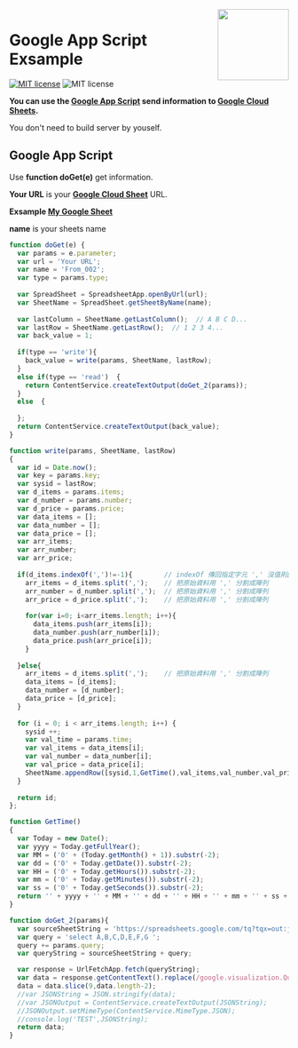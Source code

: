 <img src="https://github.com/s96116157/s96116157.github.io/blob/master/demo/Picture/icon_index.png" width="128" align="right">

# Google App Script Exsample
[![MIT license](https://img.shields.io/badge/built%20with-Google%20App%20Script-blue.svg)](https://developers.google.com/apps-script/)
![MIT license](https://img.shields.io/badge/built%20with-JavaScript-red.svg)

**You can use the [Google App Script](https://developers.google.com/apps-script/) send information to [Google Cloud Sheets](https://docs.google.com/spreadsheets/).**

You don't need to build server by youself.

## Google App Script

Use **function doGet(e)** get information.

**Your URL** is your **[Google Cloud Sheet](https://docs.google.com/spreadsheets/)** URL.

**Exsample [My Google Sheet](https://docs.google.com/spreadsheets/d/1X5Mtln-MYBhyBRn0RveNOXCkb32A4VTzht1AIGkNvdU/edit#gid=0)**

**name** is your sheets name
```javascript
function doGet(e) {  
  var params = e.parameter;
  var url = 'Your URL';
  var name = 'From_002';
  var type = params.type;
  
  var SpreadSheet = SpreadsheetApp.openByUrl(url);  
  var SheetName = SpreadSheet.getSheetByName(name);  
  
  var lastColumn = SheetName.getLastColumn();  // A B C D...
  var lastRow = SheetName.getLastRow();  // 1 2 3 4...
  var back_value = 1;
  
  if(type == 'write'){
    back_value = write(params, SheetName, lastRow);
  }  
  else if(type == 'read')  {      
    return ContentService.createTextOutput(doGet_2(params));
  }
  else  {
    
  };    
  return ContentService.createTextOutput(back_value);
}
```

```javascript
function write(params, SheetName, lastRow)
{ 
  var id = Date.now();
  var key = params.key;
  var sysid = lastRow;
  var d_items = params.items;
  var d_number = params.number;
  var d_price = params.price;
  var data_items = [];
  var data_number = [];
  var data_price = [];
  var arr_items;
  var arr_number;
  var arr_price;
  
  if(d_items.indexOf(',')!=-1){        // indexOf 傳回指定字元 ',' 沒值則回傳-1
    arr_items = d_items.split(',');    // 把原始資料用 ',' 分割成陣列
    arr_number = d_number.split(',');  // 把原始資料用 ',' 分割成陣列
    arr_price = d_price.split(',');    // 把原始資料用 ',' 分割成陣列
    
    for(var i=0; i<arr_items.length; i++){
      data_items.push(arr_items[i]); 
      data_number.push(arr_number[i]); 
      data_price.push(arr_price[i]); 
    }
    
  }else{
    arr_items = d_items.split(',');    // 把原始資料用 ',' 分割成陣列
    data_items = [d_items];
    data_number = [d_number];
    data_price = [d_price];
  }
  
  for (i = 0; i < arr_items.length; i++) {  
    sysid ++;
    var val_time = params.time;    
    var val_items = data_items[i];
    var val_number = data_number[i];
    var val_price = data_price[i];
    SheetName.appendRow([sysid,1,GetTime(),val_items,val_number,val_price,id]);
  }
  
  return id;
};
```

```javascript
function GetTime()
{
  var Today = new Date();
  var yyyy = Today.getFullYear();
  var MM = ('0' + (Today.getMonth() + 1)).substr(-2);
  var dd = ('0' + Today.getDate()).substr(-2);
  var HH = ('0' + Today.getHours()).substr(-2);
  var mm = ('0' + Today.getMinutes()).substr(-2);
  var ss = ('0' + Today.getSeconds()).substr(-2);
  return '' + yyyy + '' + MM + '' + dd + '' + HH + '' + mm + '' + ss + '';
}
```

```javascript
function doGet_2(params){
  var sourceSheetString = 'https://spreadsheets.google.com/tq?tqx=out:json&key=1X5Mtln-MYBhyBRn0RveNOXCkb32A4VTzht1AIGkNvdU&gid=0&tq=';
  var query = 'select A,B,C,D,E,F,G ';
  query += params.query;
  var queryString = sourceSheetString + query;

  var response = UrlFetchApp.fetch(queryString); 
  var data = response.getContentText().replace(/google.visualization.Query.setResponse/,'');
  data = data.slice(9,data.length-2);
  //var JSONString = JSON.stringify(data);
  //var JSONOutput = ContentService.createTextOutput(JSONString);
  //JSONOutput.setMimeType(ContentService.MimeType.JSON);
  //console.log('TEST',JSONString);
  return data;
}
```
